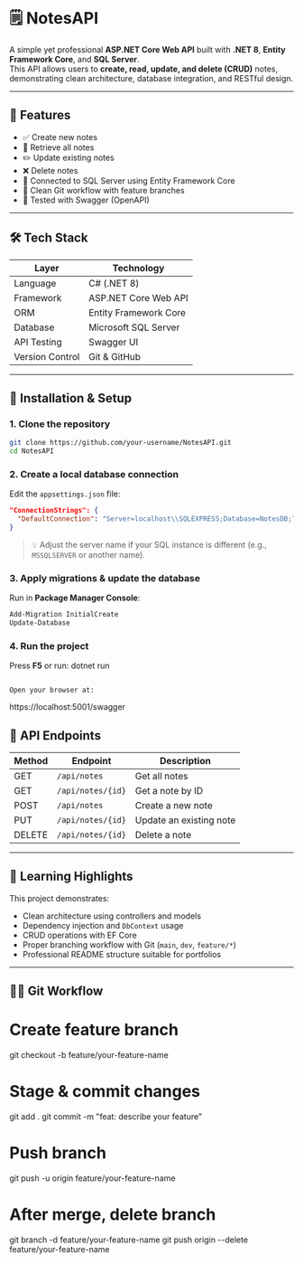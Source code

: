 # 🗒️ NotesAPI

A simple yet professional **ASP.NET Core Web API** built with **.NET 8**, **Entity Framework Core**, and **SQL Server**.  
This API allows users to **create, read, update, and delete (CRUD)** notes, demonstrating clean architecture, database integration, and RESTful design.

---

## 🚀 Features

- ✅ Create new notes  
- 📖 Retrieve all notes  
- ✏️ Update existing notes  
- ❌ Delete notes  
- 🧩 Connected to SQL Server using Entity Framework Core  
- 🧠 Clean Git workflow with feature branches  
- 🧪 Tested with Swagger (OpenAPI)

---

## 🛠️ Tech Stack

| Layer | Technology |
|--------|-------------|
| Language | C# (.NET 8) |
| Framework | ASP.NET Core Web API |
| ORM | Entity Framework Core |
| Database | Microsoft SQL Server |
| API Testing | Swagger UI |
| Version Control | Git & GitHub |

---

## 🧰 Installation & Setup

### 1. Clone the repository
```bash
git clone https://github.com/your-username/NotesAPI.git
cd NotesAPI
```

### 2. Create a local database connection
Edit the `appsettings.json` file:
```json
"ConnectionStrings": {
  "DefaultConnection": "Server=localhost\\SQLEXPRESS;Database=NotesDB;Trusted_Connection=True;TrustServerCertificate=True;"
}
```

> 💡 Adjust the server name if your SQL instance is different (e.g., `MSSQLSERVER` or another name).

### 3. Apply migrations & update the database
Run in **Package Manager Console**:
```powershell
Add-Migration InitialCreate
Update-Database
```

### 4. Run the project
Press **F5** or run:
dotnet run
```

Open your browser at:
```
https://localhost:5001/swagger


## 🧩 API Endpoints

| Method | Endpoint | Description |
|--------|-----------|-------------|
| GET | `/api/notes` | Get all notes |
| GET | `/api/notes/{id}` | Get a note by ID |
| POST | `/api/notes` | Create a new note |
| PUT | `/api/notes/{id}` | Update an existing note |
| DELETE | `/api/notes/{id}` | Delete a note |

---

## 🧠 Learning Highlights

This project demonstrates:

- Clean architecture using controllers and models  
- Dependency injection and `DbContext` usage  
- CRUD operations with EF Core  
- Proper branching workflow with Git (`main`, `dev`, `feature/*`)  
- Professional README structure suitable for portfolios  

---

## 🧑‍💻 Git Workflow

# Create feature branch
git checkout -b feature/your-feature-name

# Stage & commit changes
git add .
git commit -m "feat: describe your feature"

# Push branch
git push -u origin feature/your-feature-name

# After merge, delete branch
git branch -d feature/your-feature-name
git push origin --delete feature/your-feature-name
```





